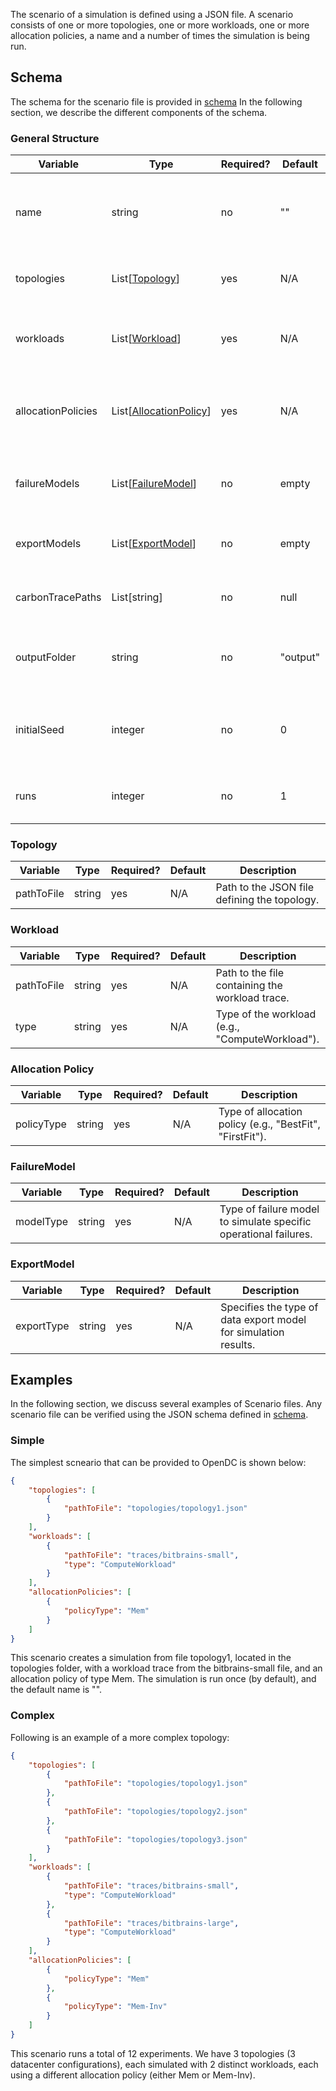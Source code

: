 The scenario of a simulation is defined using a JSON file. A scenario consists of one or more topologies, one or more
workloads, one or more allocation policies, a name and a number of times the simulation is being run.

## Schema

The schema for the scenario file is provided in [schema](ScenarioSchema)
In the following section, we describe the different components of the schema.

### General Structure

| Variable             | Type                                         | Required? | Default | Description                                                              |
|----------------------|----------------------------------------------|-----------|-------|--------------------------------------------------------------------------|
| name                 | string                                       | no        | ""      | Name of the scenario, used for identification and referencing.            |
| topologies           | List[[Topology](#topology)]                  | yes       | N/A   | List of topologies used in the scenario.                                 |
| workloads            | List[[Workload](#workload)]                  | yes       | N/A   | List of workloads to be executed within the scenario.                    |
| allocationPolicies   | List[[AllocationPolicy](#allocation-policy)] | yes       | N/A   | Allocation policies used for resource management in the scenario.        |
| failureModels        | List[[FailureModel](#failuremodel)]          | no        | empty | List of failure models to simulate various types of failures.            |
| exportModels         | List[[ExportModel](#exportmodel)]            | no        | empty | Specifications for exporting data from the simulation.                   |
| carbonTracePaths     | List[string]                                 | no        | null  | Paths to carbon footprint trace files.                                   |
| outputFolder         | string                                       | no        | "output" | Directory where the simulation outputs will be stored.                   |
| initialSeed          | integer                                      | no        | 0     | Seed used for random number generation to ensure reproducibility.        |
| runs                 | integer                                      | no        | 1     | Number of times the scenario should be run.                              |

### Topology

| Variable    | Type   | Required? | Default | Description                                                         |
|-------------|--------|-----------|---------|---------------------------------------------------------------------|
| pathToFile  | string | yes       | N/A     | Path to the JSON file defining the topology.                        |

### Workload

| Variable    | Type   | Required? | Default | Description                                                         |
|-------------|--------|-----------|---------|---------------------------------------------------------------------|
| pathToFile  | string | yes       | N/A     | Path to the file containing the workload trace.                     |
| type        | string | yes       | N/A     | Type of the workload (e.g., "ComputeWorkload").                     |

### Allocation Policy

| Variable    | Type   | Required? | Default | Description                                                         |
|-------------|--------|-----------|---------|---------------------------------------------------------------------|
| policyType  | string | yes       | N/A     | Type of allocation policy (e.g., "BestFit", "FirstFit").            |

### FailureModel

| Variable    | Type   | Required? | Default | Description                                                         |
|-------------|--------|-----------|---------|---------------------------------------------------------------------|
| modelType   | string | yes       | N/A     | Type of failure model to simulate specific operational failures.    |

### ExportModel

| Variable    | Type   | Required? | Default | Description                                                         |
|-------------|--------|-----------|---------|---------------------------------------------------------------------|
| exportType  | string | yes       | N/A     | Specifies the type of data export model for simulation results.     |


## Examples
In the following section, we discuss several examples of Scenario files. Any scenario file can be verified using the
JSON schema defined in [schema](TopologySchema).

### Simple

The simplest scneario that can be provided to OpenDC is shown below:
```json
{
    "topologies": [
        {
            "pathToFile": "topologies/topology1.json"
        }
    ],
    "workloads": [
        {
            "pathToFile": "traces/bitbrains-small",
            "type": "ComputeWorkload"
        }
    ],
    "allocationPolicies": [
        {
            "policyType": "Mem"
        }
    ]
}
```

This scenario creates a simulation from file topology1, located in the topologies folder, with a workload trace from the
bitbrains-small file, and an allocation policy of type Mem. The simulation is run once (by default), and the default
name is "".

### Complex
Following is an example of a more complex topology:
```json
{
    "topologies": [
        {
            "pathToFile": "topologies/topology1.json"
        },
        {
            "pathToFile": "topologies/topology2.json"
        },
        {
            "pathToFile": "topologies/topology3.json"
        }
    ],
    "workloads": [
        {
            "pathToFile": "traces/bitbrains-small",
            "type": "ComputeWorkload"
        },
        {
            "pathToFile": "traces/bitbrains-large",
            "type": "ComputeWorkload"
        }
    ],
    "allocationPolicies": [
        {
            "policyType": "Mem"
        },
        {
            "policyType": "Mem-Inv"
        }
    ]
}
```

This scenario runs a total of 12 experiments. We have 3 topologies (3 datacenter configurations), each simulated with
2 distinct workloads, each using a different allocation policy (either Mem or Mem-Inv). 
